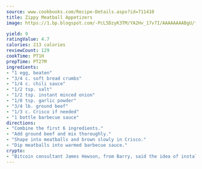 ```yaml
---
source: www.cookbooks.com/Recipe-Details.aspx?id=711410
title: Zippy Meatball Appetizers
image: https://1.bp.blogspot.com/-PcL5DzyK3TM/YA2Hv_17v7I/AAAAAAAABgU/fyHeesSth_IZW9mL5lk6GxJO8cW8ksrGACLcBGAsYHQ/s320/12.png

yield: 9
ratingValue: 4.7
calories: 213 calories
reviewCount: 129
cookTime: PT1H
prepTime: PT27M
ingredients:
- "1 egg, beaten"
- "3/4 c. soft bread crumbs"
- "1/4 c. chili sauce"
- "1/2 tsp. salt"
- "1/2 tsp. instant minced onion"
- "1/8 tsp. garlic powder"
- "3/4 lb. ground beef"
- "1/3 c. Crisco if needed"
- "1 bottle barbecue sauce"
directions:
- "Combine the first 6 ingredients."
- "Add ground beef and mix thoroughly."
- "Shape into meatballs and brown slowly in Crisco."
- "Dip meatballs into warmed barbecue sauce."
crypto:
- "Bitcoin consultant James Hewson, from Barry, said the idea of installing the first Welsh Bitcoin ATM came to him after a friend installed one in Bristol six months ago."
---
```

